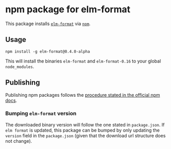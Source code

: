 npm package for elm-format
==========================

This package installs [`elm-format`](https://github.com/avh4/elm-format) via [`npm`](https://www.npmjs.com/).

## Usage

```
npm install -g elm-format@0.4.0-alpha
```

This will install the binaries `elm-format` and `elm-format-0.16` to your global `node_modules`.

## Publishing

Publishing npm packages follows the [procedure stated in the official npm docs](https://docs.npmjs.com/getting-started/publishing-npm-packages).

### Bumping `elm-format` version

The downloaded binary version will follow the one stated in `package.json`. If `elm format` is updated, this package can be bumped by only updating the `version` field in the `package.json` (given that the download url structure does not change).
